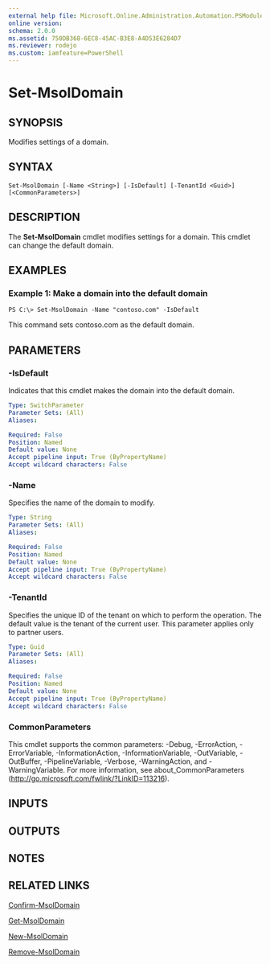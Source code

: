 ```yaml
---
external help file: Microsoft.Online.Administration.Automation.PSModule.dll-Help.xml
online version:
schema: 2.0.0
ms.assetid: 750DB368-6EC8-45AC-B3E8-A4D53E6284D7
ms.reviewer: rodejo
ms.custom: iamfeature=PowerShell
---
```


# Set-MsolDomain

## SYNOPSIS
Modifies settings of a domain.

## SYNTAX

```
Set-MsolDomain [-Name <String>] [-IsDefault] [-TenantId <Guid>] [<CommonParameters>]
```

## DESCRIPTION
The **Set-MsolDomain** cmdlet modifies settings for a domain.
This cmdlet can change the default domain.

## EXAMPLES

### Example 1: Make a domain into the default domain

```
PS C:\> Set-MsolDomain -Name "contoso.com" -IsDefault
```

This command sets contoso.com as the default domain.

## PARAMETERS

### -IsDefault
Indicates that this cmdlet makes the domain into the default domain.

```yaml
Type: SwitchParameter
Parameter Sets: (All)
Aliases:

Required: False
Position: Named
Default value: None
Accept pipeline input: True (ByPropertyName)
Accept wildcard characters: False
```

### -Name
Specifies the name of the domain to modify.

```yaml
Type: String
Parameter Sets: (All)
Aliases:

Required: False
Position: Named
Default value: None
Accept pipeline input: True (ByPropertyName)
Accept wildcard characters: False
```

### -TenantId
Specifies the unique ID of the tenant on which to perform the operation.
The default value is the tenant of the current user.
This parameter applies only to partner users.


```yaml
Type: Guid
Parameter Sets: (All)
Aliases:

Required: False
Position: Named
Default value: None
Accept pipeline input: True (ByPropertyName)
Accept wildcard characters: False
```

### CommonParameters
This cmdlet supports the common parameters: -Debug, -ErrorAction, -ErrorVariable, -InformationAction, -InformationVariable, -OutVariable, -OutBuffer, -PipelineVariable, -Verbose, -WarningAction, and -WarningVariable. For more information, see about_CommonParameters (http://go.microsoft.com/fwlink/?LinkID=113216).

## INPUTS

## OUTPUTS

## NOTES

## RELATED LINKS
[Confirm-MsolDomain](./Confirm-MsolDomain.md)

[Get-MsolDomain](./Get-MsolDomain.md)

[New-MsolDomain](./New-MsolDomain.md)

[Remove-MsolDomain](./Remove-MsolDomain.md)
